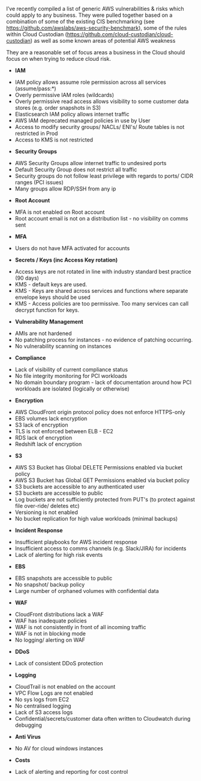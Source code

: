 I’ve recently compiled a list of generic AWS vulnerabilities & risks which could apply to any business.
They were pulled together based on a combination of some of the existing CIS benchmarking (see https://github.com/awslabs/aws-security-benchmark), some of the rules within Cloud Custodian (https://github.com/cloud-custodian/cloud-custodian) as well as some known areas of potential AWS weakness

They are a reasonable set of focus areas a business in the Cloud should focus on when trying to reduce cloud risk.





* **IAM**
- IAM policy allows assume role permission across all services (assume/pass:*)
- Overly permissive IAM roles (wildcards)
- Overly permissive read access allows visibility to some customer data stores (e.g. order snapshots in S3)
- Elasticsearch IAM policy allows internet traffic
- AWS IAM deprecated managed policies in use by User
- Access to modify security groups/ NACLs/ ENI's/ Route tables is not restricted in Prod
- Access to KMS is not restricted
* **Security Groups**
- AWS Security Groups allow internet traffic to undesired ports
- Default Security Group does not restrict all traffic
- Security groups do not follow least privilege with regards to ports/ CIDR ranges (PCI issues)
- Many groups allow RDP/SSH from any ip
* **Root Account**
- MFA is not enabled on Root account
- Root account email is not on a distribution list - no visibility on comms sent
* **MFA**
- Users do not have MFA activated for accounts
* **Secrets / Keys (inc Access Key rotation)**
- Access keys are not rotated in line with industry standard best practice (90 days)
- KMS - default keys are used. 
- KMS - Keys are shared across services and functions where separate envelope keys should be used
- KMS - Access policies are too permissive. Too many services can call decrypt function for keys.
* **Vulnerability Management**
- AMIs are not hardened
- No patching process for instances - no evidence of patching occurring.
- No vulnerability scanning on instances
* **Compliance**
- Lack of visibility of current compliance status 
- No file integrity monitoring for PCI workloads
- No domain boundary program - lack of documentation around how PCI workloads are isolated (logically or otherwise)
* **Encryption**
- AWS CloudFront origin protocol policy does not enforce HTTPS-only
- EBS volumes lack encryption
- S3 lack of encryption
- TLS is not enforced between ELB - EC2 
- RDS lack of encryption
- Redshift lack of encryption
* **S3**
- AWS S3 Bucket has Global DELETE Permissions enabled via bucket policy
- AWS S3 Bucket has Global GET Permissions enabled via bucket policy
- S3 buckets are accessible to any authenticated user
- S3 buckets are accessible to public
- Log buckets are not sufficiently protected from PUT's (to protect against file over-ride/ deletes etc)
- Versioning is not enabled
- No bucket replication for high value workloads (minimal backups)
* **Incident Response**
- Insufficient playbooks for AWS incident response
- Insufficient access to comms channels (e.g. Slack/JIRA) for incidents 
- Lack of alerting for high risk events
* **EBS**
- EBS snapshots are accessible to public
- No snapshot/ backup policy
- Large number of orphaned volumes with confidential data 
* **WAF**
- CloudFront distributions lack a WAF
- WAF has inadequate policies
- WAF is not consistently in front of all incoming traffic
- WAF is not in blocking mode
- No logging/ alerting on WAF
* **DDoS**
- Lack of consistent DDoS protection
* **Logging**
- CloudTrail is not enabled on the account
- VPC Flow Logs are not enabled
- No sys logs from EC2
- No centralised logging
- Lack of S3 access logs
- Confidential/secrets/customer data often written to Cloudwatch during debugging
* **Anti Virus**
- No AV for cloud windows instances
* **Costs**
- Lack of alerting and reporting for cost control
